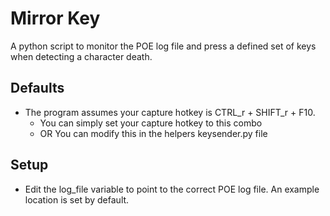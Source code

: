 # Mirror Key
A python script to monitor the POE log file and press a defined set of keys when detecting a character death.

## Defaults
* The program assumes your capture hotkey is CTRL_r + SHIFT_r + F10.
  * You can simply set your capture hotkey to this combo
  * OR You can modify this in the helpers keysender.py file

## Setup
* Edit the log_file variable to point to the correct POE log file. An example location is set by default.